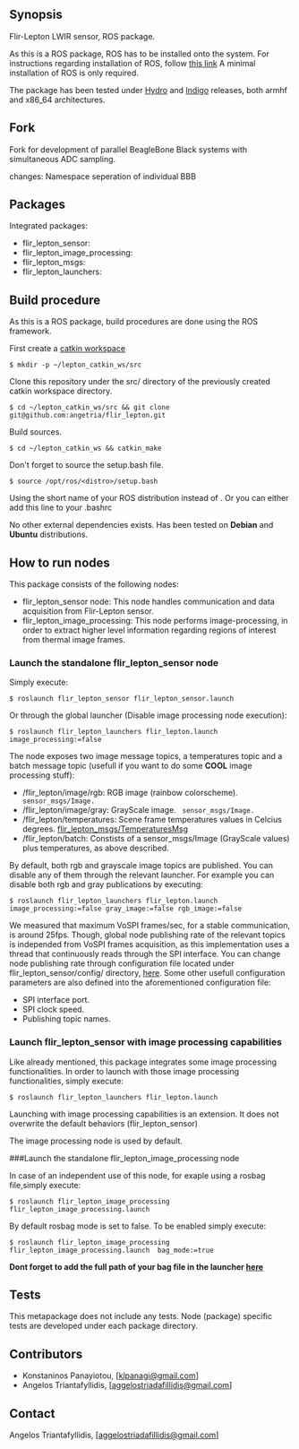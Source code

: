 ## Synopsis

Flir-Lepton LWIR sensor, ROS package.

As this is a ROS package, ROS has to be installed onto the system. For instructions regarding installation of ROS, follow [this link](http://wiki.ros.org/indigo/Installation)
A minimal installation of ROS is only required.

The package has been tested under [Hydro](http://wiki.ros.org/hydro/Installation) and [Indigo](http://wiki.ros.org/indigo/Installation) releases, both armhf and x86_64 architectures.

## Fork

Fork for development of parallel BeagleBone Black systems with simultaneous ADC sampling.

changes:
Namespace seperation of individual BBB

## Packages

Integrated packages:
- flir_lepton_sensor:
- flir_lepton_image_processing:
- flir_lepton_msgs:
- flir_lepton_launchers:

## Build procedure

As this is a ROS package, build procedures are done using the ROS framework.

First create a [catkin workspace](http://wiki.ros.org/catkin/Tutorials/create_a_workspace)

```shell
$ mkdir -p ~/lepton_catkin_ws/src
```

Clone this repository under the src/ directory of the previously created catkin workspace directory.

```shell
$ cd ~/lepton_catkin_ws/src && git clone git@github.com:angetria/flir_lepton.git
```

Build sources.

```shell
$ cd ~/lepton_catkin_ws && catkin_make
```

Don't forget to source the setup.bash file.

```shell
$ source /opt/ros/<distro>/setup.bash
```

Using the short name of your ROS distribution instead of <distro>. Or you can either add this line to your .bashrc

No other external dependencies exists. Has been tested on **Debian** and **Ubuntu** distributions.


## How to run nodes

This package consists of the following nodes:

- flir_lepton_sensor node: This node handles communication and data acquisition from Flir-Lepton sensor.
- flir_lepton_image_processing: This node performs image-processing, in order to extract higher level information regarding regions of interest from thermal image frames.



### Launch the standalone flir_lepton_sensor node

Simply execute:

```shell
$ roslaunch flir_lepton_sensor flir_lepton_sensor.launch
```

Or through the global launcher (Disable image processing node execution):

```shell
$ roslaunch flir_lepton_launchers flir_lepton.launch image_processing:=false
```

The node exposes two image message topics, a temperatures topic and a batch message topic (usefull if you want to do some **COOL** image processing stuff):
- /flir_lepton/image/rgb: RGB image (rainbow colorscheme).  ``` sensor_msgs/Image.```
- /flir_lepton/image/gray: GrayScale image. ``` sensor_msgs/Image.```
- /flir_lepton/temperatures: Scene frame temperatures values in Celcius degrees. [flir_lepton_msgs/TemperaturesMsg](https://github.com/angetria/flir_lepton/blob/master/flir_lepton_msgs/msg/flir_lepton_sensor/TemperaturesMsg.msg)
- /flir_lepton/batch: Constists of a sensor_msgs/Image (GrayScale values) plus temperatures, as above described.

By default, both rgb and grayscale image topics are published. You can disable any of them through the relevant launcher.
For example you can disable both rgb and gray publications by executing:

```shell
$ roslaunch flir_lepton_launchers flir_lepton.launch image_processing:=false gray_image:=false rgb_image:=false
```

We measured that maximum VoSPI frames/sec, for a stable communication, is around 25fps.
Though, global node publishing rate of the relevant topics is independed from VoSPI frames acquisition, as this implementation uses a thread that continuously reads through the SPI interface.
You can change node publishing rate through configuration file located under flir_lepton_sensor/config/ directory, [here](https://github.com/angetria/flir_lepton/blob/master/flir_lepton_sensor/config/params.yaml).
Some other usefull configuration parameters are also defined into the aforementioned configuration file:

- SPI interface port.
- SPI clock speed.
- Publishing topic names.


### Launch flir_lepton_sensor with image processing capabilities

Like already mentioned, this package integrates some image processing functionalities. In order to launch with those image processing functionalities, simply execute:

```shell
$ roslaunch flir_lepton_launchers flir_lepton.launch
```

Launching with image processing capabilities is an extension. It does not overwrite the default behaviors (flir_lepton_sensor)

The image processing node is used by default.


###Launch the  standalone flir_lepton_image_processing node

In case of an independent use of this node, for exaple using a rosbag file,simply execute:

```shell
$ roslaunch flir_lepton_image_processing flir_lepton_image_processing.launch
```

By default rosbag mode is set to false. To be enabled simply execute:

```shell
$ roslaunch flir_lepton_image_processing flir_lepton_image_processing.launch  bag_mode:=true
```

**Dont forget to add the full path of your bag file in the launcher [here](https://github.com/angetria/flir_lepton/blob/master/flir_lepton_image_processing/launch/flir_lepton_image_processing.launch)**

## Tests

This metapackage does not include any tests. Node (package) specific tests are developed under each package directory.

## Contributors

- Konstaninos Panayiotou, [klpanagi@gmail.com]
- Angelos Triantafyllidis, [aggelostriadafillidis@gmail.com]


## Contact

Angelos Triantafyllidis, [aggelostriadafillidis@gmail.com]
